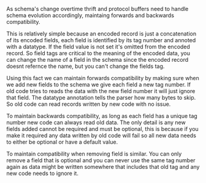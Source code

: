As schema's change overtime thrift and protocol buffers need to handle schema evolution accordingly, maintaing forwards and backwards compatibility.  

This is relatively simple because an encoded record is just a concatenation of its encoded fields, each field is identified by its tag number and annoted with a datatype. If the field value is not set it's omitted from the encoded record. So field tags are critical to the meaning of the encoded data, you can change the name of a field in the schema since the encoded record doesnt refernce the name, but you can't change the fields tag.

Using this fact we can maintain forwards compatibility by making sure when we add new fields to the schema we give each field a new tag number. If old code tries to reads the data with the new field number it will just ignore that field. The datatype annotation tells the parser how many bytes to skip. So old code can read records written by new code with no issue.

To maintain backwards compatibility, as long as each field has a unique tag number new code can always read old data. The only detail is any new fields added cannot be required and must be optional, this is because if you make it required any data written by old code will fail so all new data needs to either be optional or have a default value. 

To maintain compatibility when removing field is similar. You can only remove a field that is optional and you can never use the same tag number again as data might be written somewhere that includes that old tag and any new code needs to ignore it. 